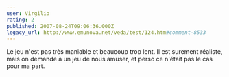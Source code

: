 ```yaml
---
user: Virgilio
rating: 2
published: 2007-08-24T09:06:36.000Z
legacy_url: http://www.emunova.net/veda/test/124.htm#comment-8533
---
```

Le jeu n'est pas très maniable et beaucoup trop lent. Il est surement réaliste, mais on demande à un jeu de nous amuser, et perso ce n'était pas le cas pour ma part.